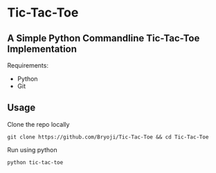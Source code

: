 # Tic-Tac-Toe

## A Simple Python Commandline Tic-Tac-Toe Implementation

Requirements:
- Python
- Git

## Usage

Clone the repo locally

```
git clone https://github.com/Bryoji/Tic-Tac-Toe && cd Tic-Tac-Toe
```

Run using python

```
python tic-tac-toe
```
